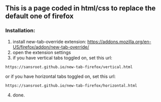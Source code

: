 ## This is a page coded in html/css to replace the default one of firefox

### Installation:

1. install new-tab-override extension: <a>https://addons.mozilla.org/en-US/firefox/addon/new-tab-override/</a>
2. open the extension settings
3. if you have vertical tabs toggled on, set this url:
```
https://sansroot.github.io/new-tab-firefox/vertical.html
```
 or if you have horizontal tabs toggled on, set this url:
```
https://sansroot.github.io/new-tab-firefox/horizontal.html
```
4. done.
